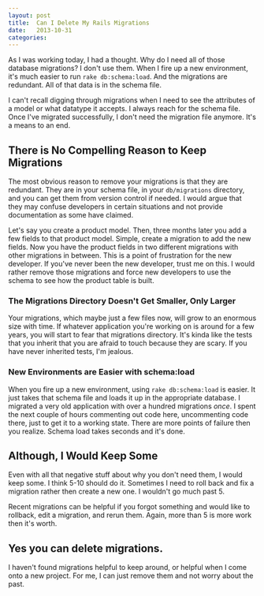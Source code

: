 ```yaml
---
layout: post
title:  Can I Delete My Rails Migrations
date:   2013-10-31
categories:
---
```


As I was working today, I had a thought. Why do I need all of those database migrations? I don't use them. When I fire up a new environment, it's much easier to run `rake db:schema:load`. And the migrations are redundant. All of that data is in the schema file.

I can't recall digging through migrations when I need to see the attributes of a model or what datatype it accepts. I always reach for the schema file. Once I've migrated successfully, I don't need the migration file anymore. It's a means to an end.


## There is No Compelling Reason to Keep Migrations
The most obvious reason to remove your migrations is that they are redundant. They are in your schema file, in your `db/migrations` directory, and you can get them from version control if needed. I would argue that they may confuse developers in certain situations and not provide documentation as some have claimed.

Let's say you create a product model. Then, three months later you add a few fields to that product model. Simple, create a migration to add the new fields. Now you have the product fields in two different migrations with other migrations in between. This is a point of frustration for the new developer. If you've never been the new developer, trust me on this. I would rather remove those migrations and force new developers to use the schema to see how the product table is built.

### The Migrations Directory Doesn't Get Smaller, Only Larger
Your migrations, which maybe just a few files now, will grow to an enormous size with time. If whatever application you're working on is around for a few years, you will start to fear that migrations directory. It's kinda like the tests that you inherit that you are afraid to touch because they are scary. If you have never inherited tests, I'm jealous.

### New Environments are Easier with schema:load
When you fire up a new environment, using `rake db:schema:load` is easier. It just takes that schema file and loads it up in the appropriate database. I migrated a very old application with over a hundred migrations *once*. I spent the next couple of hours commenting out code here, uncommenting code there, just to get it to a working state. There are more points of failure then you realize. Schema load takes seconds and it's done.

## Although, I Would Keep Some
Even with all that negative stuff about why you don't need them, I would keep some. I think 5-10 should do it. Sometimes I need to roll back and fix a migration rather then create a new one. I wouldn't go much past 5.

Recent migrations can be helpful if you forgot something and would like to rollback, edit a migration, and rerun them. Again, more than 5 is more work then it's worth.

## Yes you can delete migrations.
I haven't found migrations helpful to keep around, or helpful when I come onto a new project. For me, I can just remove them and not worry about the past. 
